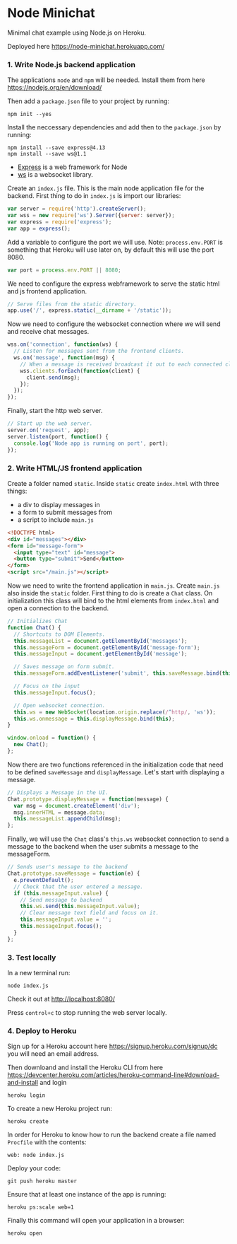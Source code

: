 # Node Minichat

Minimal chat example using Node.js on Heroku.

Deployed here <https://node-minichat.herokuapp.com/>

### 1. Write Node.js backend application

The applications `node` and `npm` will be needed. Install them from here
<https://nodejs.org/en/download/>

Then add a `package.json` file to your project by running:

    npm init --yes

Install the neccessary dependencies and add then to the `package.json` by
running:

    npm install --save express@4.13
    npm install --save ws@1.1

- [Express](https://expressjs.com/) is a web framework for Node
- [ws](https://github.com/websockets/ws) is a websocket library.

Create an `index.js` file. This is the main node application file for the
backend. First thing to do in `index.js` is import our libraries:

```js
var server = require('http').createServer();
var wss = new require('ws').Server({server: server});
var express = require('express');
var app = express();
```

Add a variable to configure the port we will use. Note: `process.env.PORT` is
something that Heroku will use later on, by default this will use the port 8080.

```js
var port = process.env.PORT || 8080;
```

We need to configure the express webframework to serve the static html and js
frontend application.

```js
// Serve files from the static directory.
app.use('/', express.static(__dirname + '/static'));
```

Now we need to configure the websocket connection where we will send and receive
chat messages.

```js
wss.on('connection', function(ws) {
  // Listen for messages sent from the frontend clients.
  ws.on('message', function(msg) {
    // When a message is received broadcast it out to each connected client.
    wss.clients.forEach(function(client) {
      client.send(msg);
    });
  });
});
```

Finally, start the http web server.

```js
// Start up the web server.
server.on('request', app);
server.listen(port, function() {
  console.log('Node app is running on port', port);
});
```

### 2. Write HTML/JS frontend application

Create a folder named `static`. Inside `static` create `index.html` with three
things:

- a div to display messages in
- a form to submit messages from
- a script to include `main.js`

```html
<!DOCTYPE html>
<div id="messages"></div>
<form id="message-form">
  <input type="text" id="message">
  <button type="submit">Send</button>
</form>
<script src="/main.js"></script>
```

Now we need to write the frontend application in `main.js`. Create `main.js`
also inside the `static` folder. First thing to do is create a `Chat` class. On
initialization this class will bind to the html elements from `index.html` and
open a connection to the backend.

```js
// Initializes Chat
function Chat() {
  // Shortcuts to DOM Elements.
  this.messageList = document.getElementById('messages');
  this.messageForm = document.getElementById('message-form');
  this.messageInput = document.getElementById('message');

  // Saves message on form submit.
  this.messageForm.addEventListener('submit', this.saveMessage.bind(this));

  // Focus on the input
  this.messageInput.focus();

  // Open websocket connection.
  this.ws = new WebSocket(location.origin.replace(/^http/, 'ws'));
  this.ws.onmessage = this.displayMessage.bind(this);
}

window.onload = function() {
  new Chat();
};
```

Now there are two functions referenced in the initialization code that need to
be defined `saveMessage` and `displayMessage`. Let's start with displaying a
message.

```js
// Displays a Message in the UI.
Chat.prototype.displayMessage = function(message) {
  var msg = document.createElement('div');
  msg.innerHTML = message.data;
  this.messageList.appendChild(msg);
};
```

Finally, we will use the `Chat` class's `this.ws` websocket connection to send a
message to the backend when the user submits a message to the messageForm.

```js
// Sends user's message to the backend
Chat.prototype.saveMessage = function(e) {
  e.preventDefault();
  // Check that the user entered a message.
  if (this.messageInput.value) {
    // Send message to backend
    this.ws.send(this.messageInput.value);
    // Clear message text field and focus on it.
    this.messageInput.value = '';
    this.messageInput.focus();
  }
};
```

### 3. Test locally

In a new terminal run:

    node index.js

Check it out at <http://localhost:8080/>

Press `control+c` to stop running the web server locally.

### 4. Deploy to Heroku

Sign up for a Heroku account here <https://signup.heroku.com/signup/dc> you will
need an email address.

Then downloand and install the Heroku CLI from here
<https://devcenter.heroku.com/articles/heroku-command-line#download-and-install>
and login

    heroku login

To create a new Heroku project run:

    heroku create

In order for Heroku to know how to run the backend create a file named
`Procfile` with the contents:

    web: node index.js

Deploy your code:

    git push heroku master

Ensure that at least one instance of the app is running:

    heroku ps:scale web=1

Finally this command will open your application in a browser:

    heroku open
